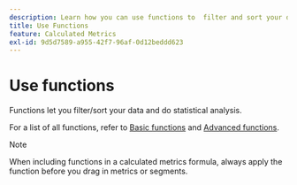 ```yaml
---
description: Learn how you can use functions to  filter and sort your data and do statistical analysis.
title: Use Functions
feature: Calculated Metrics
exl-id: 9d5d7589-a955-42f7-96af-0d12beddd623
---
```

# Use functions

Functions let you filter/sort your data and do statistical analysis.

For a list of all functions, refer to [Basic functions](/help/components/calculated-metrics/cm-reference/cm-functions.md) and [Advanced functions](/help/components/calculated-metrics/cm-reference/cm-adv-functions.md).

>[!NOTE]
>
>When including functions in a calculated metrics formula, always apply the function before you drag in metrics or segments.

<!-- OUTDATED VIDEO 
Watch this [video](https://youtu.be/SSyWvomnewI) to understand the use of functions.
-->